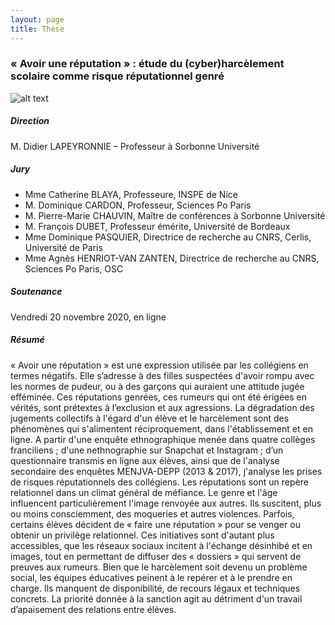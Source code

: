 ```yaml
---
layout: page
title: Thèse
---
```


### « Avoir une réputation » : étude du (cyber)harcèlement scolaire comme risque réputationnel genré

![alt text](https://larevuedesmedias.ina.fr/sites/default/files/styles/landscape_768x/public/2019-03/snpachat_r%C3%A9seau%20pr%C3%A9f%C3%A9r%C3%A9%20adolescents%20-%20Laura%20Paoli-Pandolfi_1.jpg?itok=hlBnQ_8J)

##### Direction 
M. Didier LAPEYRONNIE – Professeur à Sorbonne Université

##### Jury 
* Mme Catherine BLAYA, Professeure, INSPE de Nice
* M. Dominique CARDON, Professeur, Sciences Po Paris
* M. Pierre-Marie CHAUVIN, Maître de conférences à Sorbonne Université
* M. François DUBET, Professeur émérite, Université de Bordeaux
* Mme Dominique PASQUIER, Directrice de recherche au CNRS, Cerlis, Université de Paris
* Mme Agnès HENRIOT-VAN ZANTEN, Directrice de recherche au CNRS, Sciences Po Paris, OSC

##### Soutenance
Vendredi 20 novembre 2020, en ligne

##### Résumé
<div class="message">
« Avoir une réputation » est une expression utilisée par les collégiens en termes négatifs. Elle s’adresse à des filles suspectées d'avoir rompu avec les normes de pudeur, ou à des garçons qui auraient une attitude jugée efféminée. Ces réputations genrées, ces rumeurs qui ont été érigées en vérités, sont prétextes à l’exclusion et aux agressions. La dégradation des jugements collectifs à l'égard d'un élève et le harcèlement sont des phénomènes qui s'alimentent réciproquement, dans l'établissement et en ligne. A partir d'une enquête ethnographique menée dans quatre collèges franciliens ; d'une nethnographie sur Snapchat et Instagram ; d’un questionnaire transmis en ligne aux élèves, ainsi que de l'analyse secondaire des enquêtes MENJVA-DEPP (2013 & 2017), j'analyse les prises de risques réputationnels des collégiens. Les réputations sont un repère relationnel dans un climat général de méfiance. Le genre et l'âge influencent particulièrement l'image renvoyée aux autres. Ils suscitent, plus ou moins consciemment, des moqueries et autres violences. Parfois, certains élèves décident de « faire une réputation » pour se venger ou obtenir un privilège relationnel. Ces initiatives sont d'autant plus accessibles, que les réseaux sociaux incitent à l'échange désinhibé et en images, tout en permettant de diffuser des « dossiers » qui servent de preuves aux rumeurs. Bien que le harcèlement soit devenu un problème social, les équipes éducatives peinent à le repérer et à le prendre en charge. Ils manquent de disponibilité, de recours légaux et techniques concrets. La priorité donnée à la sanction agit au détriment d'un travail d’apaisement des relations entre élèves.
</div>
